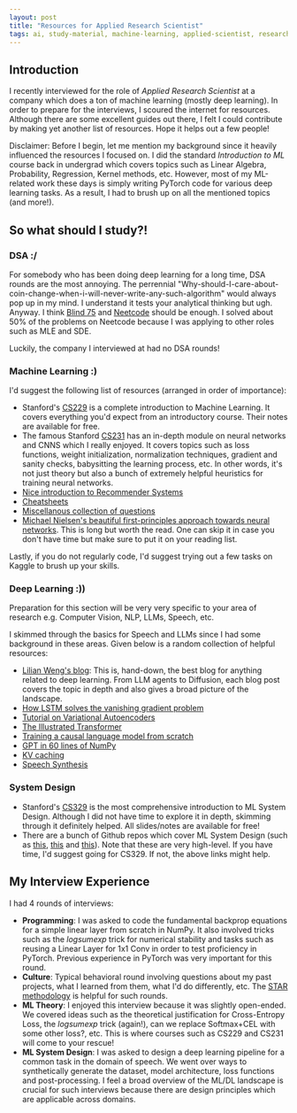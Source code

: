 ```yaml
---
layout: post
title: "Resources for Applied Research Scientist"
tags: ai, study-material, machine-learning, applied-scientist, research-scientist
---
```


## Introduction

I recently interviewed for the role of *Applied Research Scientist* at a company which does a ton of machine learning (mostly deep learning). In order to prepare for the interviews, I scoured the internet for resources. Although there are some excellent guides out there, I felt I could contribute by making yet another list of resources. Hope it helps out a few people!

Disclaimer: Before I begin, let me mention my background since it heavily influenced the resources I focused on. I did the standard *Introduction to ML* course back in undergrad which covers topics such as Linear Algebra, Probability, Regression, Kernel methods, etc. However, most of my ML-related work these days is simply writing PyTorch code for various deep learning tasks. As a result, I had to brush up on all the mentioned topics (and more!).

## So what should I study?!

### DSA :/

For somebody who has been doing deep learning for a long time, DSA rounds are the most annoying. The perrennial "Why-should-I-care-about-coin-change-when-i-will-never-write-any-such-algorithm" would always pop up in my mind. I understand it tests your analytical thinking but ugh. Anyway. I think [Blind 75](https://leetcode.com/discuss/general-discussion/460599/blind-75-leetcode-questions) and [Neetcode](https://neetcode.io/practice) should be enough. I solved about 50% of the problems on Neetcode because I was applying to other roles such as MLE and SDE.

Luckily, the company I interviewed at had no DSA rounds!

### Machine Learning :)

I'd suggest the following list of resources (arranged in order of importance):

* Stanford's [CS229](https://cs229.stanford.edu/) is a complete introduction to Machine Learning. It covers everything you'd expect from an introductory course. Their notes are available for free.
* The famous Stanford [CS231](https://cs231n.github.io) has an in-depth module on neural networks and CNNS which I really enjoyed. It covers topics such as loss functions, weight initialization, normalization techniques, gradient and sanity checks, babysitting the learning process, etc. In other words, it's not just theory but also a bunch of extremely helpful heuristics for training neural networks.
* [Nice introduction to Recommender Systems](https://towardsdatascience.com/introduction-to-recommender-systems-6c66cf15ada)
* [Cheatsheets](https://stanford.edu/~shervine/teaching/)
* [Miscellanous collection of questions](https://github.com/andrewekhalel/MLQuestions)
* [Michael Nielsen's beautiful first-principles approach towards neural networks](http://neuralnetworksanddeeplearning.com). This is long but worth the read. One can skip it in case you don't have time but make sure to put it on your reading list.

Lastly, if you do not regularly code, I'd suggest trying out a few tasks on Kaggle to brush up your skills.

### Deep Learning :))

Preparation for this section will be very very specific to your area of research e.g. Computer Vision, NLP, LLMs, Speech, etc.

I skimmed through the basics for Speech and LLMs since I had some background in these areas. Given below is a random collection of helpful resources:
* [Lilian Weng's blog](https://lilianweng.github.io): This is, hand-down, the best blog for anything related to deep learning. From LLM agents to Diffusion, each blog post covers the topic in depth and also gives a broad picture of the landscape.
* [How LSTM solves the vanishing gradient problem](https://medium.datadriveninvestor.com/how-do-lstm-networks-solve-the-problem-of-vanishing-gradients-a6784971a577)
* [Tutorial on Variational Autoencoders](https://arxiv.org/abs/1606.05908)
* [The Illustrated Transformer](http://jalammar.github.io/illustrated-transformer/)
* [Training a causal language model from scratch](https://huggingface.co/learn/nlp-course/chapter7/6?fw=pt)
* [GPT in 60 lines of NumPy](https://jaykmody.com/blog/gpt-from-scratch/)
* [KV caching](https://www.dipkumar.dev/becoming-the-unbeatable/posts/gpt-kvcache/)
* [Speech Synthesis](https://www.microsoft.com/en-us/research/project/vall-e-x/)

### System Design

* Stanford's [CS329](https://stanford-cs329s.github.io) is the most comprehensive introduction to ML System Design. Although I did not have time to explore it in depth, skimming through it definitely helped. All slides/notes are available for free!
* There are a bunch of Github repos which cover ML System Design (such as [this](https://github.com/alirezadir/Machine-Learning-Interviews/blob/main/src/MLSD/ml-system-design.md), [this](https://github.com/chiphuyen/machine-learning-systems-design/blob/master/content/design-a-machine-learning-system.md) and [this](https://github.com/CathyQian/Machine-Learning-System-Design)). Note that these are very high-level. If you have time, I'd suggest going for CS329. If not, the above links might help.

## My Interview Experience

I had 4 rounds of interviews:
* **Programming**: I was asked to code the fundamental backprop equations for a simple linear layer from scratch in NumPy. It also involved tricks such as the *logsumexp* trick for numerical stability and tasks such as reusing a Linear Layer for 1x1 Conv in order to test proficiency in PyTorch. Previous experience in PyTorch was very important for this round.
* **Culture**: Typical behavioral round involving questions about my past projects, what I learned from them, what I'd do differently, etc. The [STAR methodology](https://www.themuse.com/advice/star-interview-method) is helpful for such rounds.
* **ML Theory**: I enjoyed this interview because it was slightly open-ended. We covered ideas such as the theoretical justification for Cross-Entropy Loss, the *logsumexp* trick (again!), can we replace Softmax+CEL with some other loss?, etc. This is where courses such as CS229 and CS231 will come to your rescue!
* **ML System Design**: I was asked to design a deep learning pipeline for a common task in the domain of speech. We went over ways to synthetically generate the dataset, model architecture, loss functions and post-processing. I feel a broad overview of the ML/DL landscape is crucial for such interviews because there are design principles which are applicable across domains.